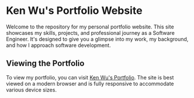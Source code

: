 # Ken Wu's Portfolio Website

Welcome to the repository for my personal portfolio website.
This site showcases my skills, projects, and professional journey as a Software Engineer.
It's designed to give you a glimpse into my work, my background, and how I approach software development.


## Viewing the Portfolio

To view my portfolio, you can visit [Ken Wu's Portfolio](https://ken-wu.com/).
The site is best viewed on a modern browser and is fully responsive to accommodate various device sizes.


